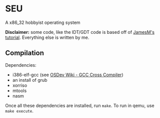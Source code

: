 # SEU
A x86_32 hobbyist operating system

**Disclaimer:** some code, like the IDT/GDT code is based off of [JamesM's tutorial](http://www.jamesmolloy.co.uk/tutorial_html/). Everything else is written by me.

## Compilation
Dependencies:
- i386-elf-gcc (see [OSDev Wiki - GCC Cross Compiler](https://wiki.osdev.org/GCC_Cross-Compiler))
- an install of grub
- xorriso
- mtools
- nasm

Once all these dependencies are installed, run `make`. To run in qemu, use
`make execute`.